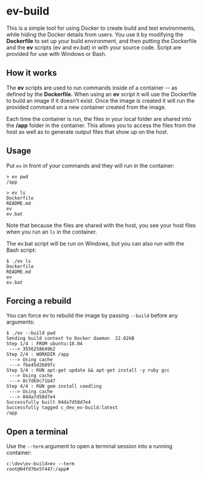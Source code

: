 # ev-build

This is a simple tool for using Docker to create build and test environments, while hiding the Docker details from users. You use it by modifying the **Dockerfile** to set up your build environment, and then putting the Dockerfile and the **ev** scripts (ev and ev.bat) in with your source code. Script are provided for use with Windows or Bash.

## How it works

The **ev** scripts are used to run commands inside of a container -- as defined by the **Dockerfile.** When using an **ev** script it will use the Dockerfile to build an image if it doesn't exist. Once the image is created it will run the provided command on a new container created from the image.

Each time the container is run, the files in your local folder are shared into the **/app** folder in the container. This allows you to access the files from the host as well as to generate output files that show up on the host.

## Usage

Put `ev` in front of your commands and they will run in the container:

```
> ev pwd
/app
```

```
> ev ls
Dockerfile
README.md
ev
ev.bat
```

Note that because the files are shared with the host, you see your host files when you run an `ls` in the container.

The ev.bat script will be run on Windows, but you can also run with the Bash script:

```
$ ./ev ls
Dockerfile
README.md
ev
ev.bat
```

## Forcing a rebuild

You can force ev to rebuild the image by passing `--build` before any arguments:

```
$ ./ev --build pwd
Sending build context to Docker daemon  22.02kB
Step 1/4 : FROM ubuntu:18.04
 ---> 3556258649b2
Step 2/4 : WORKDIR /app
 ---> Using cache
 ---> fbe45d2689fc
Step 3/4 : RUN apt-get update && apt-get install -y ruby gcc
 ---> Using cache
 ---> 8c7d69c71b47
Step 4/4 : RUN gem install ceedling
 ---> Using cache
 ---> 04da7d58d7e4
Successfully built 04da7d58d7e4
Successfully tagged c_dev_ev-build:latest
/app
```

## Open a terminal

Use the `--term` argument to open a terminal session into a running container:

```
c:\dev\ev-build>ev --term
root@04fd76e5f447:/app#
```
